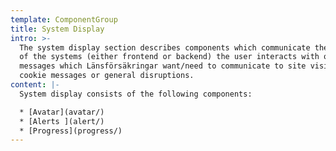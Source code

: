 ```yaml
---
template: ComponentGroup
title: System Display
intro: >-
  The system display section describes components which communicate the status
  of the systems (either frontend or backend) the user interacts with or general
  messages which Länsförsäkringar want/need to communicate to site visitors like
  cookie messages or general disruptions.
content: |-
  System display consists of the following components:

  * [Avatar](avatar/)
  * [Alerts ](alert/)
  * [Progress](progress/)
---
```


